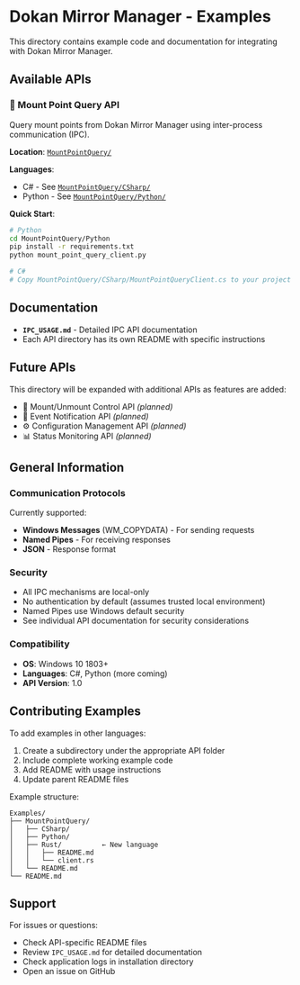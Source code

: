 # Dokan Mirror Manager - Examples

This directory contains example code and documentation for integrating with Dokan Mirror Manager.

## Available APIs

### 📁 Mount Point Query API

Query mount points from Dokan Mirror Manager using inter-process communication (IPC).

**Location**: [`MountPointQuery/`](MountPointQuery/)

**Languages**:
- C# - See [`MountPointQuery/CSharp/`](MountPointQuery/CSharp/)
- Python - See [`MountPointQuery/Python/`](MountPointQuery/Python/)

**Quick Start**:
```bash
# Python
cd MountPointQuery/Python
pip install -r requirements.txt
python mount_point_query_client.py

# C#
# Copy MountPointQuery/CSharp/MountPointQueryClient.cs to your project
```

## Documentation

- **`IPC_USAGE.md`** - Detailed IPC API documentation
- Each API directory has its own README with specific instructions

## Future APIs

This directory will be expanded with additional APIs as features are added:

- 🔄 Mount/Unmount Control API *(planned)*
- 📢 Event Notification API *(planned)*
- ⚙️ Configuration Management API *(planned)*
- 📊 Status Monitoring API *(planned)*

## General Information

### Communication Protocols

Currently supported:
- **Windows Messages** (WM_COPYDATA) - For sending requests
- **Named Pipes** - For receiving responses
- **JSON** - Response format

### Security

- All IPC mechanisms are local-only
- No authentication by default (assumes trusted local environment)
- Named Pipes use Windows default security
- See individual API documentation for security considerations

### Compatibility

- **OS**: Windows 10 1803+
- **Languages**: C#, Python (more coming)
- **API Version**: 1.0

## Contributing Examples

To add examples in other languages:

1. Create a subdirectory under the appropriate API folder
2. Include complete working example code
3. Add README with usage instructions
4. Update parent README files

Example structure:
```
Examples/
├── MountPointQuery/
│   ├── CSharp/
│   ├── Python/
│   ├── Rust/          ← New language
│   │   ├── README.md
│   │   └── client.rs
│   └── README.md
└── README.md
```

## Support

For issues or questions:
- Check API-specific README files
- Review `IPC_USAGE.md` for detailed documentation
- Check application logs in installation directory
- Open an issue on GitHub
